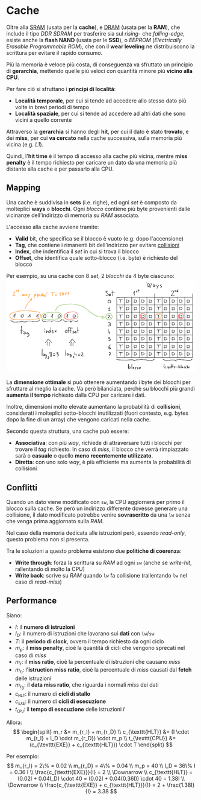 # Cache

Oltre alla [SRAM](../../ct0615-1/05/README.md#sram) (usata per la **cache**), e [DRAM](../../ct0615-1/05/README.md#dram) (usata per la **RAM**), che include il tipo _DDR SDRAM_ per trasferire sia sul _rising-_ che _falling-edge_, esiste anche la **flash NAND** (usata per le **SSD**), o _EEPROM_ (_Electrically Erasable Programmable ROM_), che con il **wear leveling** ne distribuiscono la scrittura per evitare il rapido consumo.

Più la memoria è veloce più costa, di conseguenza va sfruttato un principio di **gerarchia**, mettendo quelle più veloci con quantità minore più **vicino alla CPU**.

Per fare ciò si sfruttano i **principi di località**:
- **Località temporale**, per cui si tende ad accedere allo stesso dato più volte in brevi periodi di tempo
- **Località spaziale**, per cui si tende ad accedere ad altri dati che sono vicini a quello corrente

Attraverso la **gerarchia** si hanno degli **hit**, per cui il dato è stato **trovato**, e dei **miss**, per cui **va cercato** nella cache successiva, sulla memoria più vicina (e.g. _L1_).

Quindi, l'**hit time** è il tempo di accesso alla cache più vicina, mentre **miss penalty** è il tempo richiesto per caricare un dato da una memoria più distante alla cache e per passarlo alla CPU.

## Mapping

Una cache è suddivisa in **sets** (i.e. righe), ed ogni _set_ è composto da molteplici **ways** o **blocchi**.
Ogni _blocco_ contiene più byte provenienti dalle vicinanze dell'indirizzo di memoria su _RAM_ associato.

L'accesso alla cache avviene tramite:
- **Valid** bit, che specifica se il blocco è vuoto (e.g. dopo l'accensione)
- **Tag**, che contiene i rimanenti bit dell'indirizzo per evitare [collisioni](https://it.wikipedia.org/wiki/Principio_dei_cassetti)
- **Index**, che indentifica il _set_ in cui si trova il blocco
- **Offset**, che identifica quale sotto-blocco (i.e. byte) è richiesto del blocco

Per esempio, su una cache con $8$ _set_, $2$ _blocchi_ da $4$ byte ciascuno:
![Esempio mapping su cache](assets/01.png)

La **dimensione ottimale** si può ottenere aumentando i byte dei blocchi per sfruttare al meglio la cache.
Va però bilanciata, perchè su blocchi più grandi **aumenta il tempo** richiesto dalla CPU per caricare i dati.

Inoltre, dimensioni molto elevate aumentano la probabilità di **collisioni**, considerati i molteplici sotto-blocchi inutilizzati (fuori contesto, e.g. bytes dopo la fine di un array) che vengono caricati nella cache.

Secondo questa struttura, una cache può essere:
- **Associativa**: con più _way_, richiede di attraversare tutti i blocchi per trovare il _tag_ richiesto.
	In caso di _miss_, il blocco che verrà rimpiazzato sarà o **casuale** o quello **meno recentemente utilizzato**.
- **Diretta**: con uno solo _way_, è più efficiente ma aumenta la probabilità di collisioni

## Conflitti

Quando un dato viene modificato con `sw`, la CPU aggiornerà per primo il blocco sulla cache.
Se però un indirizzo differente dovesse generare una collisione, il dato modificato potrebbe venire **sovrascritto** da una `lw` senza che venga prima aggiornato sulla _RAM_.

Nel caso della memoria dedicata alle istruzioni però, essendo _read-only_, questo problema non si presenta.

Tra le soluzioni a questo problema esistono due **politiche di coerenza**:
- **Write through**: forza la scrittura su _RAM_ ad ogni `sw` (anche se _write-hit_, rallentando di molto la CPU)
- **Write back**: scrive su _RAM_ quando `lw` fa collisione (rallentando `lw` nel caso di _read-miss_)

## Performance

Siano:
- $I$: il **numero di istruzioni**
- $I_D$: il numero di istruzioni che lavorano sui **dati** con `lw`/`sw`
- $T$: il **periodo di clock**, ovvero il tempo richiesto da ogni ciclo
- $m_p$: il **miss penalty**, cioè la quantità di cicli che vengono sprecati nel caso di _miss_
- $m_r$: il **miss ratio**, cioè la percentuale di istruzioni che causano _miss_
- $m_{r_I}$: l'**istruction miss ratio**, cioè la percentuale di _miss_ causati dal **fetch** delle istruzioni
- $m_{r_D}$: il **data miss ratio**, che riguarda i normali _miss_ dei dati
- $c_{\texttt{HLT}}$: il numero di **cicli di stallo**
- $c_{\texttt{EXE}}$: il numero di **cicli di esecuzione**
- $t_{\texttt{CPU}}$: il **tempo di esecuzione** delle istruzioni $I$

Allora:
$$
\begin{split}
m_r &= m_{r_I} + m_{r_D} \\
c_{\texttt{HLT}} &= (I \cdot m_{r_I} + I_D \cdot m_{r_D}) \cdot m_p \\
t_{\texttt{CPU}} &= (c_{\texttt{EXE}} + c_{\texttt{HLT}}) \cdot T
\end{split}
$$

Per esempio:
$$
m_{r_I} = 2\% = 0.02 \\
m_{r_D} = 4\% = 0.04 \\
m_p = 40 \\
I_D = 36\% I = 0.36 I \\
\frac{c_{\texttt{EXE}}}{I} = 2 \\
\Downarrow \\
c_{\texttt{HLT}} = (0.02I + 0.04I_D) \cdot 40 = (0.02I + 0.04(0.36I)) \cdot 40 = 1.38I \\
\Downarrow \\
\frac{c_{\texttt{EXE}} + c_{\texttt{HLT}}}{I} = 2 + \frac{1.38I}{I} = 3.38
$$
